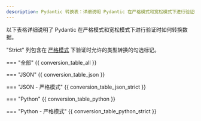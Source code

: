 ```yaml
---
description: Pydantic 转换表：详细说明 Pydantic 在严格模式和宽松模式下进行验证时如何转换数据。包含 JSON、Python 数据类型的转换规则，以及在严格模式下的额外转换。
---
```


以下表格详细说明了 Pydantic 在严格模式和宽松模式下进行验证时如何转换数据。

"Strict" 列包含在 [严格模式](strict_mode.md) 下验证时允许的类型转换的勾选标记。

=== "全部"
{{ conversion_table_all }}

=== "JSON"
{{ conversion_table_json }}

=== "JSON - 严格模式"
{{ conversion_table_json_strict }}

=== "Python"
{{ conversion_table_python }}

=== "Python - 严格模式"
{{ conversion_table_python_strict }}